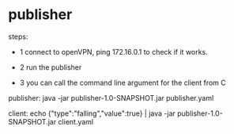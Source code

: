 # publisher

steps: 

- 1 connect to openVPN, ping 172.16.0.1 to check if it works.

- 2 run the publisher

- 3 you can call the command line argument for the client from C

publisher:
java -jar publisher-1.0-SNAPSHOT.jar publisher.yaml

client:
echo {"type":"falling","value":true} | java -jar publisher-1.0-SNAPSHOT.jar client.yaml

